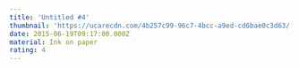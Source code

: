 ```yaml
---
title: 'Untitled #4'
thumbnail: 'https://ucarecdn.com/4b257c99-96c7-4bcc-a9ed-cd6bae0c3d63/'
date: 2015-06-19T09:17:00.000Z
material: Ink on paper
rating: 4
---
```



